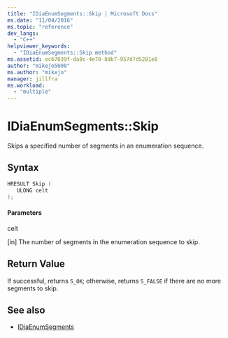 ```yaml
---
title: "IDiaEnumSegments::Skip | Microsoft Docs"
ms.date: "11/04/2016"
ms.topic: "reference"
dev_langs:
  - "C++"
helpviewer_keywords:
  - "IDiaEnumSegments::Skip method"
ms.assetid: ec67039f-da8c-4e70-8db7-957d7d5281e8
author: "mikejo5000"
ms.author: "mikejo"
manager: jillfra
ms.workload:
  - "multiple"
---
```

# IDiaEnumSegments::Skip
Skips a specified number of segments in an enumeration sequence.

## Syntax

```C++
HRESULT Skip ( 
   ULONG celt
);
```

#### Parameters
 celt

[in] The number of segments in the enumeration sequence to skip.

## Return Value
 If successful, returns `S_OK`; otherwise, returns `S_FALSE` if there are no more segments to skip.

## See also
- [IDiaEnumSegments](../../debugger/debug-interface-access/idiaenumsegments.md)